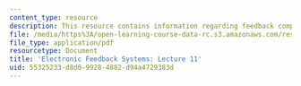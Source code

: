 ```yaml
---
content_type: resource
description: This resource contains information regarding feedback compensation.
file: /media/https%3A/open-learning-course-data-rc.s3.amazonaws.com/res-6-010-electronic-feedback-systems-spring-2013/55325233d8d099284882d94a4729383d_MITRES_6-010S13_lec11.pdf
file_type: application/pdf
resourcetype: Document
title: 'Electronic Feedback Systems: Lecture 11'
uid: 55325233-d8d0-9928-4882-d94a4729383d
---
```

